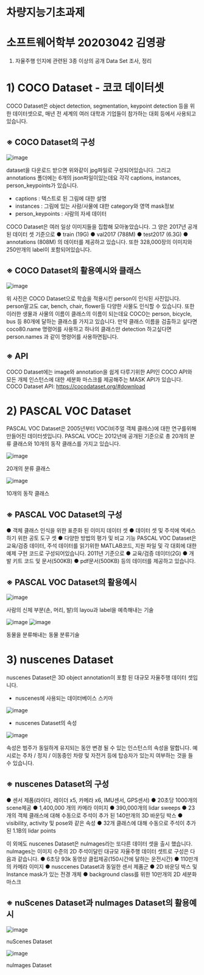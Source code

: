 # 차량지능기초과제
# 소프트웨어학부 20203042 김영광

1. 자율주행 인지에 관련된 3종 이상의 공개 Data Set 조사, 정리

# 1) COCO Dataset - 코코 데이터셋
 COCO Dataset은 object detection, segmentation, keypoint detection 등을 위한 데이터셋으로, 매년 전 세계의 여러 대학과 기업들이 참가하는 대회 등에서 사용되고 있습니다.

## ※ COCO Dataset의 구성
  ![image](https://user-images.githubusercontent.com/22697171/113810940-40a73f80-97a6-11eb-923b-340cc506929c.png)

dataset을 다운로드 받으면 위와같이 jpg파일로 구성되어있습니다. 그리고 annotations 폴더에는 6개의 json파일이있는데요 각각 captions, instances, person_keypoints가 있습니다.

- captions : 텍스트로 된 그림에 대한 설명
- instances : 그림에 있는 사람/사물에 대한 category와 영역 mask정보
- person_keypoints : 사람의 자세 데이터

COCO Dataset은 여러 일상 이미지들을 집합해 모아놓았습니다. 그 양은 2017년 공개된 데이터 셋 기준으로
● train (19G)
● val2017 (788M)
● test2017 (6.3G)
● annotations (808M)
의 데이터를 제공하고 있습니다. 또한 328,000장의 이미지와 250만개의 label이 포함되어있습니다.






## ※ COCO Dataset의 활용예시와 클래스
![image](https://user-images.githubusercontent.com/22697171/113810959-48ff7a80-97a6-11eb-8c85-b89129707bab.png)

위 사진은 COCO Dataset으로 학습을 적용시킨 person이 인식된 사진입니다. person말고도 car, bench, chair, flower등 다양한 사물도 인식할 수 있습니다. 또한 이러한 생물과 사물의 이름이 클래스의 이름이 되는데요 COCO는 person, bicycle, bus 등 80개에 달하는 클래스를 가지고 있습니다. 만약 클래스 이름을 검출하고 싶다면 coco80.name 명령어를 사용하고 하나의 클래스만 detection 하고싶다면 person.names 과 같이 명령어를 사용하면됩니다.

## ※ API
  COCO Dataset에는 image와 annotation을 쉽게 다루기위한 API인 COCO API와 모든 개체 인스턴스에 대한 세분화 마스크를 제공해주는 MASK API가 있습니다.
COCO Dataset API: https://cocodataset.org/#download

















# 2) PASCAL VOC Dataset
  PASCAL VOC Dataset은 2005년부터 VOC(비주얼 객체 클래스)에 대한 연구를위해 만들어진 데이터셋입니다. PASCAL VOC는 2012년에 공개된 기준으로 총 20개의 분류 클래스와 10개의 동작 클래스를 가지고 있습니다.
  
![image](https://user-images.githubusercontent.com/22697171/113810970-4c930180-97a6-11eb-9e7a-a8823f508d13.png)

20개의 분류 클래스

![image](https://user-images.githubusercontent.com/22697171/113810973-4e5cc500-97a6-11eb-96ae-a6936106b5b9.png)

10개의 동작 클래스

## ※ PASCAL VOC Dataset의 구성
● 객체 클래스 인식을 위한 표준화 된 이미지 데이터 셋
● 데이터 셋 및 주석에 엑세스하기 위한 공토 도구 셋
● 다양한 방법의 평가 및 비교 기능
PASCAL VOC Dataset은 교육/검증 데이터, 주석 데이터를 읽기위한 MATLAB코드, 지원 파일 및 각 대회에 대한 예제 구현 코드로 구성되어있습니다. 2011년 기준으로
● 교육/검증 데이터(2G)
● 개발 키트 코드 및 문서(500KB)
● pdf문서(500KB)
등의 데이터를 제공하고 있습니다.

## ※ PASCAL VOC Dataset의 활용예시
![image](https://user-images.githubusercontent.com/22697171/113810980-5157b580-97a6-11eb-9fa4-5bcb5a0261fc.png)

사람의 신체 부분(손, 머리, 발)의 layou과 label을 예측해내는 기술

![image](https://user-images.githubusercontent.com/22697171/113811047-75b39200-97a6-11eb-9392-2d10a390f651.png)
![image](https://user-images.githubusercontent.com/22697171/113811006-5b79b400-97a6-11eb-952f-dd245aaf4409.png)

동물을 분류해내는 동물 분류기술































# 3) nuscenes Dataset
 nuscenes Dataset은 3D object annotation이 포함 된 대규모 자율주행 데이터 셋입니다.
- nuscenes에 사용되는 데이터베이스 스키마

![image](https://user-images.githubusercontent.com/22697171/113811088-86640800-97a6-11eb-8ff6-86c4185333ec.png)

- nuscenes Dataset의 속성

![image](https://user-images.githubusercontent.com/22697171/113811090-882dcb80-97a6-11eb-935e-9b806b5bfe8e.png)

속성은 범주가 동일하게 유지되는 동안 변경 될 수 있는 인스턴스의 속성을 말합니다. 예시로는 주차 / 정지 / 이동중인 차량 및 자전거 등에 탑승자가 있는지 여부하는 것을 들 수 있습니다.

## ※ nuscenes Dataset의 구성
● 센서 제품(라이다, 레이더 x5, 카메라 x6, IMU센서, GPS센서)
● 20초당 1000개의 scene제공
● 1,400,000 개의  카메라 이미지
● 390,000개의 lidar sweeps
● 23개의 객체 클래스에 대해 수동으로 주석이 추가 된 140만개의 3D 바운딩 박스
● visibility, activity 및 pose와 같은 속성
● 32개 클래스에 대해 수동으로 주석이 추가 된 1.1B의 lidar points

이 외에도 nuscenes Dataset은 nulmages라는 또다른 데이터 셋을 출시 했습니다. nulmages는 이미지 수준의 2D 주석이달린 대규모 자율주행 데이터 셋트로 구성은 다음과 같습니다.
● 6초당 93k 동영상 클립제공(150시간에 달하는 운전시간)
● 110만개의 카메라 이미지
● nusccenes Dataset과 동일한 센서 제품군
● 2D 바운딩 박스 및 Instance mask가 있는 전경 개체
● background class를 위한 10만개의 2D 세분화 마스크

## ※ nuScenes Dataset과 nulmages Dataset의 활용예시

![image](https://user-images.githubusercontent.com/22697171/113811098-8b28bc00-97a6-11eb-890c-bb3b179e7347.png)

nuScenes Dataset

![image](https://user-images.githubusercontent.com/22697171/113811103-8cf27f80-97a6-11eb-96f7-1e0d7a9a27f0.png)

nulmages Dataset
